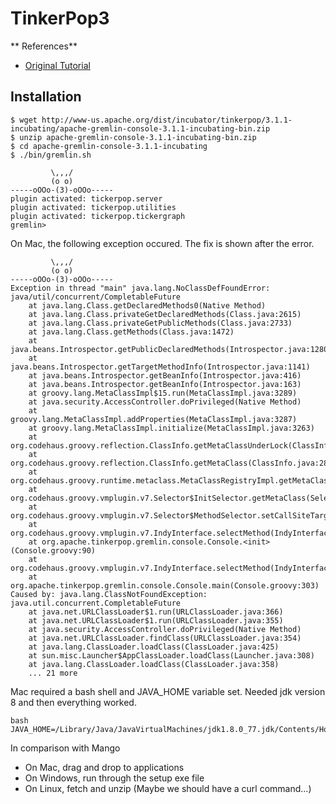 # TinkerPop3

** References**

* [Original Tutorial](https://tinkerpop.apache.org/docs/3.1.0-incubating/tutorials-getting-started.html)

## Installation

```
$ wget http://www-us.apache.org/dist/incubator/tinkerpop/3.1.1-incubating/apache-gremlin-console-3.1.1-incubating-bin.zip
$ unzip apache-gremlin-console-3.1.1-incubating-bin.zip
$ cd apache-gremlin-console-3.1.1-incubating
$ ./bin/gremlin.sh   

         \,,,/
         (o o)
-----oOOo-(3)-oOOo-----
plugin activated: tickerpop.server
plugin activated: tickerpop.utilities
plugin activated: tickerpop.tickergraph
gremlin> 
```

On Mac, the following exception occured. The fix is shown after the error. 

```
         \,,,/
         (o o)
-----oOOo-(3)-oOOo-----
Exception in thread "main" java.lang.NoClassDefFoundError: java/util/concurrent/CompletableFuture
	at java.lang.Class.getDeclaredMethods0(Native Method)
	at java.lang.Class.privateGetDeclaredMethods(Class.java:2615)
	at java.lang.Class.privateGetPublicMethods(Class.java:2733)
	at java.lang.Class.getMethods(Class.java:1472)
	at java.beans.Introspector.getPublicDeclaredMethods(Introspector.java:1280)
	at java.beans.Introspector.getTargetMethodInfo(Introspector.java:1141)
	at java.beans.Introspector.getBeanInfo(Introspector.java:416)
	at java.beans.Introspector.getBeanInfo(Introspector.java:163)
	at groovy.lang.MetaClassImpl$15.run(MetaClassImpl.java:3289)
	at java.security.AccessController.doPrivileged(Native Method)
	at groovy.lang.MetaClassImpl.addProperties(MetaClassImpl.java:3287)
	at groovy.lang.MetaClassImpl.initialize(MetaClassImpl.java:3263)
	at org.codehaus.groovy.reflection.ClassInfo.getMetaClassUnderLock(ClassInfo.java:251)
	at org.codehaus.groovy.reflection.ClassInfo.getMetaClass(ClassInfo.java:282)
	at org.codehaus.groovy.runtime.metaclass.MetaClassRegistryImpl.getMetaClass(MetaClassRegistryImpl.java:255)
	at org.codehaus.groovy.vmplugin.v7.Selector$InitSelector.getMetaClass(Selector.java:365)
	at org.codehaus.groovy.vmplugin.v7.Selector$MethodSelector.setCallSiteTarget(Selector.java:947)
	at org.codehaus.groovy.vmplugin.v7.IndyInterface.selectMethod(IndyInterface.java:211)
	at org.apache.tinkerpop.gremlin.console.Console.<init>(Console.groovy:90)
	at org.codehaus.groovy.vmplugin.v7.IndyInterface.selectMethod(IndyInterface.java:215)
	at org.apache.tinkerpop.gremlin.console.Console.main(Console.groovy:303)
Caused by: java.lang.ClassNotFoundException: java.util.concurrent.CompletableFuture
	at java.net.URLClassLoader$1.run(URLClassLoader.java:366)
	at java.net.URLClassLoader$1.run(URLClassLoader.java:355)
	at java.security.AccessController.doPrivileged(Native Method)
	at java.net.URLClassLoader.findClass(URLClassLoader.java:354)
	at java.lang.ClassLoader.loadClass(ClassLoader.java:425)
	at sun.misc.Launcher$AppClassLoader.loadClass(Launcher.java:308)
	at java.lang.ClassLoader.loadClass(ClassLoader.java:358)
	... 21 more
```

Mac required a bash shell and JAVA_HOME variable set. Needed jdk version 8 and then everything worked.
```
bash 
JAVA_HOME=/Library/Java/JavaVirtualMachines/jdk1.8.0_77.jdk/Contents/Home
```
In comparison with Mango 

* On Mac, drag and drop to applications
* On Windows, run through the setup exe file
* On Linux, fetch and unzip (Maybe we should have a curl command...)


